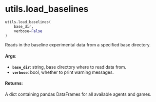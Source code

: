 <div itemscope itemtype="http://developers.google.com/ReferenceObject">
<meta itemprop="name" content="utils.load_baselines" />
<meta itemprop="path" content="stable" />
</div>

# utils.load_baselines

```python
utils.load_baselines(
    base_dir,
    verbose=False
)
```

Reads in the baseline experimental data from a specified base directory.

#### Args:

*   <b>`base_dir`</b>: string, base directory where to read data from.
*   <b>`verbose`</b>: bool, whether to print warning messages.

#### Returns:

A dict containing pandas DataFrames for all available agents and games.
